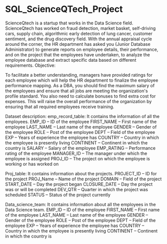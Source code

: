 # SQL_ScienceQTech_Project

ScienceQtech is a startup that works in the Data Science field. ScienceQtech has worked on fraud detection, market basket, self-driving cars, supply chain, algorithmic early detection of lung cancer, customer sentiment, and the drug discovery field. With the annual appraisal cycle around the corner, the HR department has asked you (Junior Database Administrator) to generate reports on employee details, their performance, and on the project that the employees have undertaken, to analyze the employee database and extract specific data based on different requirements.
Objective: 

To facilitate a better understanding, managers have provided ratings for each employee which will help the HR department to finalize the employee performance mapping. As a DBA, you should find the maximum salary of the employees and ensure that all jobs are meeting the organization's profile standard. You also need to calculate bonuses to find extra cost for expenses. This will raise the overall performance of the organization by ensuring that all required employees receive training.

Dataset description: emp_record_table: It contains the information of all the employees. 
EMP_ID – ID of the employee 
FIRST_NAME – First name of the employee 
LAST_NAME – Last name of the employee 
GENDER – Gender of the employee 
ROLE – Post of the employee 
DEPT – Field of the employee 
EXP – Years of experience the employee has 
COUNTRY – Country in which the employee is presently living 
CONTINENT – Continent in which the country is 
SALARY – Salary of the employee 
EMP_RATING – Performance rating of the employee
MANAGER_ID – The manager under which the employee is assigned 
PROJ_ID – The project on which the employee is working or has worked on

Proj_table: It contains information about the projects.
PROJECT_ID – ID for the project
PROJ_Name – Name of the project
DOMAIN – Field of the project
START_DATE – Day the project began
CLOSURE_DATE – Day the project was or will be completed
DEV_QTR – Quarter in which the project was scheduled
STATUS – Status of the project currently

Data_science_team: It contains information about all the employees in the Data Science team.
EMP_ID – ID of the employee
FIRST_NAME – First name of the employee
LAST_NAME – Last name of the employee
GENDER – Gender of the employee
ROLE – Post of the employee
DEPT – Field of the employee
EXP – Years of experience the employee has
COUNTRY – Country in which the employee is presently living
CONTINENT – Continent in which the country is
